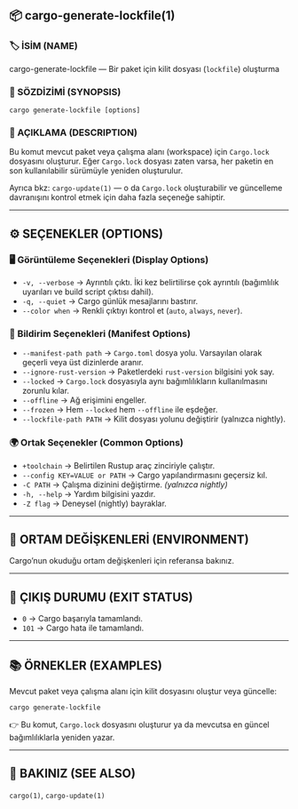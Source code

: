 ## 📦 cargo-generate-lockfile(1)

### 🏷️ İSİM (NAME)

cargo-generate-lockfile — Bir paket için kilit dosyası (`lockfile`) oluşturma

### 📌 SÖZDİZİMİ (SYNOPSIS)

```
cargo generate-lockfile [options]
```

### 📝 AÇIKLAMA (DESCRIPTION)

Bu komut mevcut paket veya çalışma alanı (workspace) için `Cargo.lock` dosyasını oluşturur.
Eğer `Cargo.lock` dosyası zaten varsa, her paketin en son kullanılabilir sürümüyle yeniden oluşturulur.

Ayrıca bkz: `cargo-update(1)` — o da `Cargo.lock` oluşturabilir ve güncelleme davranışını kontrol etmek için daha fazla seçeneğe sahiptir.

---

## ⚙️ SEÇENEKLER (OPTIONS)

### 🖥️ Görüntüleme Seçenekleri (Display Options)

* `-v, --verbose` → Ayrıntılı çıktı. İki kez belirtilirse çok ayrıntılı (bağımlılık uyarıları ve build script çıktısı dahil).
* `-q, --quiet` → Cargo günlük mesajlarını bastırır.
* `--color when` → Renkli çıktıyı kontrol et (`auto`, `always`, `never`).

### 📂 Bildirim Seçenekleri (Manifest Options)

* `--manifest-path path` → `Cargo.toml` dosya yolu. Varsayılan olarak geçerli veya üst dizinlerde aranır.
* `--ignore-rust-version` → Paketlerdeki `rust-version` bilgisini yok say.
* `--locked` → `Cargo.lock` dosyasıyla aynı bağımlılıkların kullanılmasını zorunlu kılar.
* `--offline` → Ağ erişimini engeller.
* `--frozen` → Hem `--locked` hem `--offline` ile eşdeğer.
* `--lockfile-path PATH` → Kilit dosyası yolunu değiştirir (yalnızca nightly).

### 🌍 Ortak Seçenekler (Common Options)

* `+toolchain` → Belirtilen Rustup araç zinciriyle çalıştır.
* `--config KEY=VALUE or PATH` → Cargo yapılandırmasını geçersiz kıl.
* `-C PATH` → Çalışma dizinini değiştirme. *(yalnızca nightly)*
* `-h, --help` → Yardım bilgisini yazdır.
* `-Z flag` → Deneysel (nightly) bayraklar.

---

## 🌱 ORTAM DEĞİŞKENLERİ (ENVIRONMENT)

Cargo’nun okuduğu ortam değişkenleri için referansa bakınız.

---

## 🚦 ÇIKIŞ DURUMU (EXIT STATUS)

* `0` → Cargo başarıyla tamamlandı.
* `101` → Cargo hata ile tamamlandı.

---

## 📚 ÖRNEKLER (EXAMPLES)

Mevcut paket veya çalışma alanı için kilit dosyasını oluştur veya güncelle:

```
cargo generate-lockfile
```

👉 Bu komut, `Cargo.lock` dosyasını oluşturur ya da mevcutsa en güncel bağımlılıklarla yeniden yazar.

---

## 🔗 BAKINIZ (SEE ALSO)

`cargo(1)`, `cargo-update(1)`
